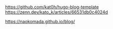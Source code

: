 https://github.com/kat0h/hugo-blog-template
https://zenn.dev/kato_k/articles/66531db0c4024d

https://naokomada.github.io/blog/